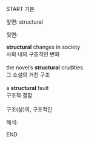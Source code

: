 START
기본

앞면:
structural


뒷면:
<div><strong>structural</strong> changes in society </div><div><div>사회 내의 구조적인 변화</div></div><div><br></div><div><div>the novel’s <strong>structural</strong> crudities </div><div><div>그 소설의 거친 구조</div></div></div><div><br></div><div><div>a <strong>structural</strong> fault </div><div><div>구조적 결함</div></div></div><div><br></div><div>구조(상)의, 구조적인</div>


해석:

END